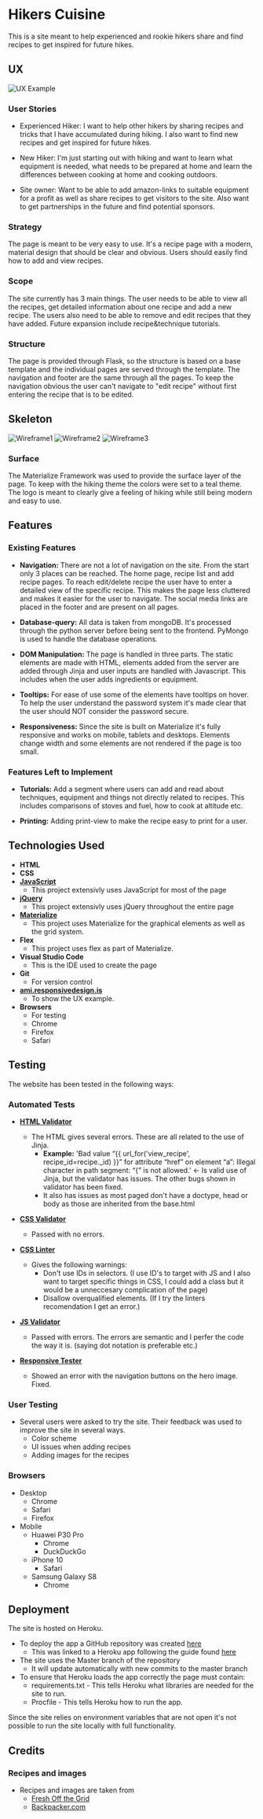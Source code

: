 # Hikers Cuisine 

This is a site meant to help experienced and rookie hikers share and find recipes to get inspired for future hikes.

## UX

![UX Example](https://github.com/Lloldrin/Milestone3/blob/master/assets/readme/responsiveness.PNG)

### User Stories
 
* Experienced Hiker: I want to help other hikers by sharing recipes and tricks that I have accumulated during hiking. I also want to find new recipes and get inspired for future hikes.

* New Hiker: I'm just starting out with hiking and want to learn what equipment is needed, what needs to be prepared at home and learn the differences between cooking at home and cooking outdoors.

* Site owner: Want to be able to add amazon-links to suitable equipment for a profit as well as share recipes to get visitors to the site. Also want to get partnerships in the future and find potential sponsors.

### Strategy
The page is meant to be very easy to use. It's a recipe page with a modern, material design that should be clear and obvious. Users should easily find how to add and view recipes. 

### Scope
The site currently has 3 main things. The user needs to be able to view all the recipes, get detailed information about one recipe and add a new recipe. The users also need to be able to remove and edit recipes that they have added. Future expansion include recipe&technique tutorials. 

### Structure 
The page is provided through Flask, so the structure is based on a base template and the individual pages are served through the template. The navigation and footer are the same through all the pages. To keep the navigation obvious the user can't navigate to "edit recipe" without first entering the recipe that is to be edited. 

## Skeleton

![Wireframe1](https://github.com/Lloldrin/Milestone3/blob/master/assets/readme/wireframe1.PNG)
![Wireframe2](https://github.com/Lloldrin/Milestone3/blob/master/assets/readme/wireframe1.PNG)
![Wireframe3](https://github.com/Lloldrin/Milestone3/blob/master/assets/readme/wireframe1.PNG)

### Surface
The Materialize Framework was used to provide the surface layer of the page. To keep with the hiking theme the colors were set to a teal theme. The logo is meant to clearly give a feeling of hiking while still being modern and easy to use. 

## Features

### Existing Features

* **Navigation:** There are not a lot of navigation on the site. From the start only 3 places can be reached. The home page, recipe list and add recipe pages. To reach edit/delete recipe the user have to enter a detailed view of the specific recipe. This makes the page less cluttered and makes it easier for the user to navigate. The social media links are placed in the footer and are present on all pages. 

* **Database-query:** All data is taken from mongoDB. It's processed through the python server before being sent to the frontend. PyMongo is used to handle the database operations.

* **DOM Manipulation:** The page is handled in three parts. The static elements are made with HTML, elements added from the server are added through Jinja and user inputs are handled with Javascript. This includes when the user adds ingredients or equipment.

* **Tooltips:** For ease of use some of the elements have tooltips on hover. To help the user understand the password system it's made clear that the user should NOT consider the password secure.

* **Responsiveness:** Since the site is built on Materialize it's fully responsive and works on mobile, tablets and desktops. Elements change width and some elements are not rendered if the page is too small.

### Features Left to Implement

* **Tutorials:** Add a segment where users can add and read about techniques, equipment and things not directly related to recipes. This includes comparisons of stoves and fuel, how to cook at altitude etc. 

* **Printing:** Adding print-view to make the recipe easy to print for a user. 

## Technologies Used
 
* **HTML**
* **CSS** 
* **[JavaScript](https://developer.mozilla.org/en-US/docs/Web/JavaScript)** 
    * This project extensivly uses JavaScript for most of the page
* **[jQuery](https://jquery.com)** 
    * This project extensivly uses jQuery throughout the entire page
* **[Materialize](https://materializecss.com/)**
	* This project uses Materialize for the graphical elements as well as the grid system.
* **Flex**
    * This project uses flex as part of Materialize.
* **Visual Studio Code** 
    * This is the IDE used to create the page
* **Git** 
    * For version control
* **[ami.responsivedesign.is](http://ami.responsivedesign.is/)**
    * To show the UX example.
* **Browsers** 
    * For testing
    * Chrome
    * Firefox
    * Safari
	

## Testing

The website has been tested in the following ways: 

### Automated Tests

* **[HTML Validator](https://www.freeformatter.com/html-validator.html)**
    * The HTML gives several errors. These are all related to the use of Jinja. 
        * **Example:** 'Bad value “{{ url_for('view_recipe', recipe_id=recipe._id) }}” for attribute “href” on element “a”: Illegal character in path segment: “{” is not allowed.'  <- Is valid use of Jinja, but the validator has issues. The other bugs shown in validator has been fixed. 
        * It also has issues as most paged don't have a doctype, head or body as those are inherited from the base.html

* **[CSS Validator](https://jigsaw.w3.org/css-validator/validator)**
    * Passed with no errors.

* **[CSS Linter](http://csslint.net/)**
    * Gives the following warnings:
        * Don't use IDs in selectors. (I use ID's to target with JS and I also want to target specific things in CSS, I could add a class but it would be a unneccesary complication of the page)
        * Disallow overqualified elements. (If I try the linters recomendation I get an error.)

* **[JS Validator](https://jshint.com/)**
    * Passed with errors. The errors are semantic and I perfer the code the way it is. (saying dot notation is preferable etc.)

* **[Responsive Tester](https://www.responsinator.com/?url=https%3A%2F%2Fmilestone-3-hikers-cuisine.herokuapp.com%2Findex)**
    * Showed an error with the navigation buttons on the hero image. Fixed. 

### User Testing

* Several users were asked to try the site. Their feedback was used to improve the site in several ways. 
    * Color scheme
    * UI issues when adding recipes
    * Adding images for the recipes
   
### Browsers 
* Desktop
    * Chrome 
    * Safari
    * Firefox 
* Mobile
    * Huawei P30 Pro
        * Chrome
        * DuckDuckGo
    * iPhone 10 
        * Safari  
    * Samsung Galaxy S8 
        * Chrome  

## Deployment

The site is hosted on Heroku.

* To deploy the app a GitHub repository was created [here](https://github.com/Lloldrin/Milestone3)
    * This was linked to a Heroku app following the guide found [here](https://devcenter.heroku.com/articles/github-integration)
* The site uses the Master branch of the repository
    * It will update automatically with new commits to the master branch
* To ensure that Heroku loads the app correctly the page must contain:
    * requirements.txt - This tells Heroku what libraries are needed for the site to run.
    * Procfile - This tells Heroku how to run the app.
 
Since the site relies on environment variables that are not open it's not possible to run the site locally with full functionality. 

## Credits

### Recipes and images
* Recipes and images are taken from
    * [Fresh Off the Grid](www.freshoffthegrid.com)
    * [Backpacker.com](https://www.backpacker.com)
